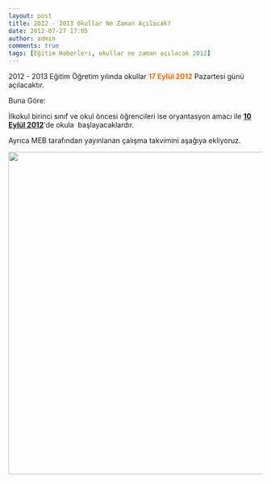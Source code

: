 ```yaml
---
layout: post
title: 2012 - 2013 Okullar Ne Zaman Açılacak?
date: 2012-07-27 17:05
author: admin
comments: true
tags: [Eğitim Haberleri, okullar ne zaman açılacak 2012]
---
```

2012 - 2013 Eğitim Öğretim yılında okullar <span style="color: #ff6600;"><strong>17 Eylül 2012</strong></span> Pazartesi günü açılacaktır.

Buna Göre:

İlkokul birinci sınıf ve okul öncesi öğrencileri ise oryantasyon amacı ile <span style="text-decoration: underline;"><strong>10 Eylül 2012</strong></span>'de okula  başlayacaklardır.

Ayrıca MEB tarafından yayınlanan çalışma takvimini aşağıya ekliyoruz.

<a href="http://egitimvaktim.com/dosyalar/2012/07/2013_meb++ğal¦-+şma+takvimi.jpg"><img class="alignnone size-full wp-image-7093" title="2013_meb++ğal¦-+şma+takvimi" src="http://egitimvaktim.com/dosyalar/2012/07/2013_meb++ğal¦-+şma+takvimi.jpg" alt="" width="764" height="639" /></a>
